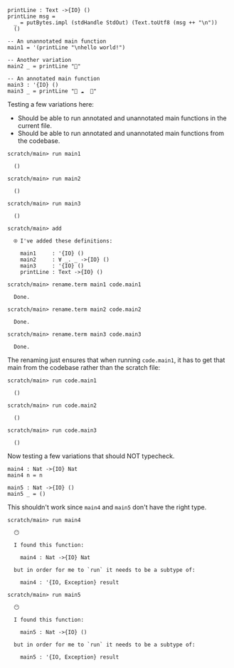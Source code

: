 
```unison
printLine : Text ->{IO} ()
printLine msg =
  _ = putBytes.impl (stdHandle StdOut) (Text.toUtf8 (msg ++ "\n"))
  ()

-- An unannotated main function
main1 = '(printLine "\nhello world!")

-- Another variation
main2 _ = printLine "🌹"

-- An annotated main function
main3 : '{IO} ()
main3 _ = printLine "🦄 ☁️  🌈"
```

Testing a few variations here:

* Should be able to run annotated and unannotated main functions in the current file.
* Should be able to run annotated and unannotated main functions from the codebase.

```ucm
scratch/main> run main1

  ()

scratch/main> run main2

  ()

scratch/main> run main3

  ()

scratch/main> add

  ⍟ I've added these definitions:
  
    main1     : '{IO} ()
    main2     : ∀ _. _ ->{IO} ()
    main3     : '{IO} ()
    printLine : Text ->{IO} ()

scratch/main> rename.term main1 code.main1

  Done.

scratch/main> rename.term main2 code.main2

  Done.

scratch/main> rename.term main3 code.main3

  Done.

```
The renaming just ensures that when running `code.main1`, it has to get that main from the codebase rather than the scratch file:

```ucm
scratch/main> run code.main1

  ()

scratch/main> run code.main2

  ()

scratch/main> run code.main3

  ()

```
Now testing a few variations that should NOT typecheck.

```unison
main4 : Nat ->{IO} Nat
main4 n = n

main5 : Nat ->{IO} ()
main5 _ = ()
```

This shouldn't work since `main4` and `main5` don't have the right type.

```ucm
scratch/main> run main4

  😶
  
  I found this function:
  
    main4 : Nat ->{IO} Nat
  
  but in order for me to `run` it needs to be a subtype of:
  
    main4 : '{IO, Exception} result

```
```ucm
scratch/main> run main5

  😶
  
  I found this function:
  
    main5 : Nat ->{IO} ()
  
  but in order for me to `run` it needs to be a subtype of:
  
    main5 : '{IO, Exception} result

```
